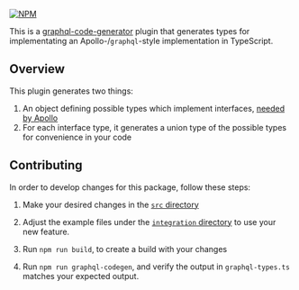 [![NPM](https://img.shields.io/npm/v/@homebound/graphql-typescript-possible-types)](https://www.npmjs.com/package/@homebound/graphql-typescript-possible-types)

This is a [graphql-code-generator](https://graphql-code-generator.com/) plugin that generates types for implementating an Apollo-/`graphql`-style implementation in TypeScript.

## Overview

This plugin generates two things:
1. An object defining possible types which implement interfaces, [needed by Apollo](https://www.apollographql.com/docs/react/data/fragments/#defining-possibletypes-manually)
2. For each interface type, it generates a union type of the possible types for convenience in your code

## Contributing

In order to develop changes for this package, follow these steps:

1. Make your desired changes in the [`src` directory](/src)

2. Adjust the example files under the [`integration` directory](/integration) to use your new feature.

3. Run `npm run build`, to create a build with your changes

4. Run `npm run graphql-codegen`, and verify the output in `graphql-types.ts` matches your expected output.
